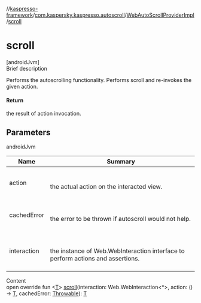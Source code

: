 //[kaspresso-framework](../../index.md)/[com.kaspersky.kaspresso.autoscroll](../index.md)/[WebAutoScrollProviderImpl](index.md)/[scroll](scroll.md)



# scroll  
[androidJvm]  
Brief description  


Performs the autoscrolling functionality. Performs scroll and re-invokes the given action.



#### Return  


the result of action invocation.



## Parameters  
  
androidJvm  
  
|  Name|  Summary| 
|---|---|
| action| <br><br>the actual action on the interacted view.<br><br>
| cachedError| <br><br>the error to be thrown if autoscroll would not help.<br><br>
| interaction| <br><br>the instance of Web.WebInteraction interface to perform actions and assertions.<br><br>
  
  
Content  
open override fun <[T](scroll.md)> [scroll](scroll.md)(interaction: Web.WebInteraction<*>, action: () -> [T](scroll.md), cachedError: [Throwable](https://kotlinlang.org/api/latest/jvm/stdlib/kotlin/-throwable/index.html)): [T](scroll.md)  




